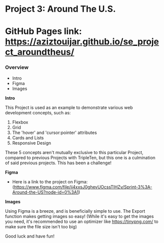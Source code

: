 # Project 3: Around The U.S.

# GitHub Pages link: https://aziztouijar.github.io/se_project_aroundtheus/

### Overview

-   Intro
-   Figma
-   Images

**Intro**

This Project is used as an example to demonstrate various web development concepts, such as:

1. Flexbox
2. Grid
3. The 'hover' and 'cursor:pointer' attributes
4. Cards and Lists
5. Responsive Design

These 5 concepts aren't mutually exclusive to this particular Project, compared to previous Projects with TripleTen, but this one is a culmination of said previous projects. This has been a challenge!

**Figma**

-   Here is a link to the project on Figma: (https://www.figma.com/file/ii4xxsJ0ghevUOcssTlHZv/Sprint-3%3A-Around-the-US?node-id=0%3A1)

**Images**

Using Figma is a breeze, and is beneficially simple to use. The Export function makes getting images so easy!
(While it's easy to get the images you need, it's recommended to use an optimizer like https://tinypng.com/ to make sure the file size isn't too big)

Good luck and have fun!
